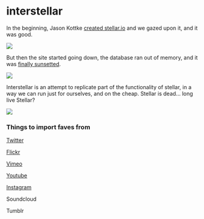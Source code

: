 # interstellar

In the beginning, Jason Kottke [created stellar.io](http://kottke.org/11/03/introducing-stellar) and we gazed upon it, and it was good.

![](https://i.ytimg.com/vi/03rALNASWJw/maxresdefault.jpg)

But then the site started going down, the database ran out of memory, and it was [finally sunsetted](http://stellar-status.tumblr.com/post/147805983872/our-incredible-journey).

![](https://i.ytimg.com/vi/ahlm-91krew/hqdefault.jpg)

Interstellar is an attempt to replicate part of the functionality of stellar, in a way we can run just for ourselves, and on the cheap.  Stellar is dead... long live Stellar?

![](https://hphucng.files.wordpress.com/2015/07/vlcsnap-2015-07-07-03h24m56s328.jpg)

### Things to import faves from

[Twitter](https://dev.twitter.com/rest/reference/get/favorites/list)

[Flickr](https://www.flickr.com/services/api/flickr.favorites.getPublicList.html)

[Vimeo](https://developer.vimeo.com/api/endpoints/users#/{user_id}/likes)

[Youtube](https://developers.google.com/youtube/v3/docs/channels)

[Instagram](https://www.instagram.com/developer/endpoints/users/#get_users_feed_liked)

Soundcloud

Tumblr

